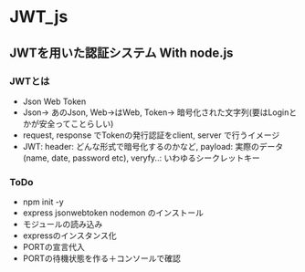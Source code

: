 # JWT_js
## JWTを用いた認証システム With node.js
### JWTとは
- Json Web Token
 - Json→ あのJson, Web→はWeb, Token→ 暗号化された文字列(要はLoginとかが安全ってことらしい)
 - request, response でTokenの発行認証をclient, server で行うイメージ
 - JWT: header: どんな形式で暗号化するのかなど, payload: 実際のデータ(name, date, password etc), veryfy..: いわゆるシークレットキー
### ToDo
 - npm init -y
 - express jsonwebtoken nodemon のインストール
 - モジュールの読み込み
 - expressのインスタンス化
 - PORTの宣言代入
 - PORTの待機状態を作る＋コンソールで確認



